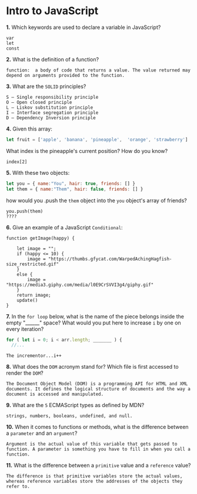 # Intro to JavaScript

**1.** Which keywords are used to declare a variable in JavaScript?
<!-- enter you answer in the space below -->
```
var
let
const
```
**2.** What is the definition of a function?
<!-- enter you answer in the space below -->
```
function:  a body of code that returns a value. The value returned may depend on arguments provided to the function. 
```
**3.** What are the `SOLID` principles?
<!-- enter you answer in the space below -->
```
S — Single responsibility principle
O — Open closed principle
L — Liskov substitution principle
I — Interface segregation principle
D — Dependency Inversion principle
```
**4.** Given this array: 
```js
let fruit = ['apple', 'banana', 'pineapple',  'orange', 'strawberry']
``` 
What index is the pineapple's current position? How do you know?
<!-- enter you answer in the space below -->
```
index[2]
```
**5.** With these two objects: 
```js
let you = { name:"You", hair: true, friends: [] }
let them = { name:"Them", hair: false, friends: [] }
```
how would you .push the `them` object into the `you` object's array of friends?
<!-- enter you answer in the space below -->
```
you.push(them)
????
```

**6.** Give an example of a JavaScript `Conditional`:
<!-- enter you answer in the space below -->
```
function getImage(happy) {

    let image = "";
    if (happy <= 10) {
        image = "https://thumbs.gfycat.com/WarpedAchingHagfish-size_restricted.gif"
    }
    else {
        image = "https://media3.giphy.com/media/l0E9CrSVVI3g4/giphy.gif"
    }
    return image;
    update()
}

```
**7.** In the `for loop` below, what is the name of the piece belongs inside the empty "______" space? What would you put here to increase `i` by one on every iteration?
```js
for ( let i = 0; i < arr.length; _______ ) {
  //...
```
<!-- enter you answer in the space below -->
```
The incrementor...i++

```
**8.** What does the `DOM` acronym stand for? Which file is first accessed to render the `DOM`?
<!-- enter you answer in the space below -->
```
The Document Object Model (DOM) is a programming API for HTML and XML documents. It defines the logical structure of documents and the way a document is accessed and manipulated.

```

**9.** What are the `5` ECMAScript types as defined by MDN?
<!-- enter you answer in the space below -->
```
strings, numbers, booleans, undefined, and null.

```
**10.** When it comes to functions or methods, what is the difference between a `parameter` and an `argument`?
<!-- enter you answer in the space below -->
```
Argument is the actual value of this variable that gets passed to function. A parameter is something you have to fill in when you call a function.

```
**11.** What is the difference between a `primitive` value and a `reference` value?
<!-- enter you answer in the space below -->
```
The difference is that primitive variables store the actual values, whereas reference variables store the addresses of the objects they refer to.

```